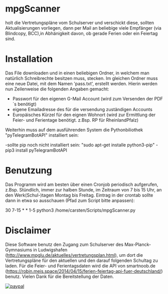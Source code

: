 
# mpgScanner
holt die Vertretungspläne vom Schulserver und verschickt diese, sollten Aktualisierungen vorliegen, dann per Mail an beliebige viele
Empfänger (via Blindcopy, BCC),in Abhänigkeit davon, ob gerade Ferien oder ein Feiertag sind.


# Installation

Das File downloaden und in einen beliebigen Ordner, in welchem man natürlich Schreibrechte besitzen muss, stecken.
Im gleichen Ordner muss eine neue Datei, mit dem Namen 'pass.txt', erstellt werden.
Hierin werden nun Zeilenweise die folgenden Angaben gemacht:

- Passwort für den eigenen G-Mail Account (wird zum Versenden der PDF´s benötigt)
- eigene Emailadresse des für die versendung zuständigen Accounts
- Europäisches Kürzel für den eignen Wohnort (wird zur Ermittlung der Feier- und Ferientage benötigt. z.Bsp. RP für RheinlandPfalz)

Weiterhin muss auf dem ausführenden System die Pythonbiliothek "pyTelegramBotAPI" installiert sein:

  -sollte pip noch nicht installiert sein: "sudo apt-get installe python3-pip"
  -pip3 install pyTelegramBotAPI
  
# Benutzung

Das Programm wird am besten über einen Cronjob periodisch aufgerufen, z.Bsp. Stündlich, immer zur halben Stunde, im Zeitraum von 7 bis 15 Uhr, an den Werk(Schul-)tagen Montag bis Freitag.
Eintrag in der crontab sollte dann in etwa so ausschauen (Pfad zum Script bitte anpassen):

30 7-15 * * 1-5 python3 /home/carsten/Scripts/mpgScanner.py

# Disclaimer

Diese Software benutz den Zugang zum Schulserver des Max-Planck-Gymnasiums in Ludwigshafen (http://www.mpglu.de/aktuelles/vertretungsplan.html), um dort die Vertretungspläne für den aktuellen und den darauf folgenden Schultag zu laden. Für die Feier- und Ferientagsdaten wird die API von smartnoob.de  (https://robin.meis.space/2014/04/15/ferien-feiertag-api-fuer-deutschland/) benutz. Vielen Dank für die Bereitstellung der Daten.

[![paypal](https://www.paypalobjects.com/en_US/i/btn/btn_donateCC_LG.gif)](https://www.paypal.me/Hubobel)
